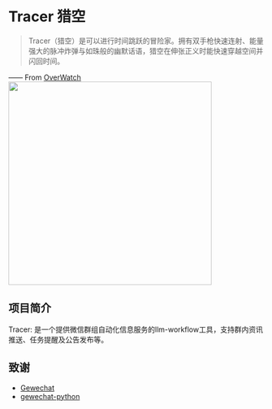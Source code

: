 # Tracer 猎空

> Tracer（猎空）是可以进行时间跳跃的冒险家。拥有双手枪快速连射、能量强大的脉冲炸弹与如珠般的幽默话语，猎空在伸张正义时能快速穿越空间并闪回时间。

—— From [OverWatch](https://ow.blizzard.cn/heroes/tracer)  
<img src="https://ld5.res.netease.com/images/20241107/1730974100534_45ffbb29e5.jpg" width="400" />


## 项目简介
Tracer: 是一个提供微信群组自动化信息服务的llm-workflow工具，支持群内资讯推送、任务提醒及公告发布等。









## 致谢
- [Gewechat](https://github.com/Devo919/Gewechat)  
- [gewechat-python](https://github.com/hanfangyuan4396/gewechat-python)  
